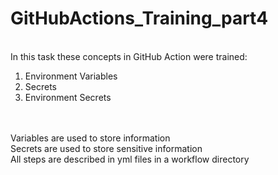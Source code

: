 # GitHubActions_Training_part4
<br>In this task these concepts in GitHub Action were trained:
1. Environment Variables
2. Secrets
3. Environment Secrets
<br>
<br>Variables are used to store information
<br>Secrets are used to store sensitive information
<br>All steps are described in yml files in a workflow directory
<br>  